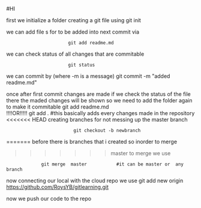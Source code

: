 #HI


first we initialize a folder creating a git file
using
                           git init

we can add  file s    for to be added into next commit via
   
                           git add readme.md

we can check status of all changes  that are commitable 

                           git status 

we can commit by  (where -m is a message)
                           git commit -m "added readme.md"

once after first commit changes are made if we check the status of the  file there the maded changes will be shown    so we need to add the folder again to make it commitable
                            git add readme.md         
                             !!!!OR!!!!!
                            git add .         #this basically  adds every changes made in the repository
<<<<<<< HEAD
 creating branches for not messing up the master branch

                             git checkout -b newbranch
=======
 before there is  branches that i created so inorder to merge  
>>>>>>> master
                 to merge we use 

                 git merge  master           #it can be master or  any branch


now connecting our local with the cloud repo   we use 
                git add new origin https://github.com/RoysYB/gitlearning.git

now we push our code to the repo 